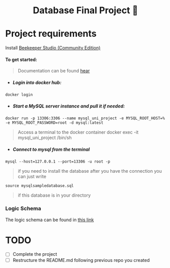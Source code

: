 <h1 align="center">
    Database Final Project 🤖
</h1>

# Project requirements

Install [Beekeeper Studio (Community Edition)](https://github.com/beekeeper-studio/beekeeper-studio)

#### To get started:
> Documentation can be found [hear](https://dev.mysql.com/doc/mysql-installation-excerpt/8.0/en/docker-mysql-getting-started.html)

- ##### Login into docker hub:

```
docker login
```

- ##### Start a MySQL server instance and pull it if needed:

```
docker run -p 13306:3306 --name mysql_uni_project -e MYSQL_ROOT_HOST=% -e MYSQL_ROOT_PASSWORD=root -d mysql:latest
```

> Access a terminal to the docker container
> docker exec -it mysql_uni_project /bin/sh

- ##### Connect to mysql from the terminal

```
mysql --host=127.0.0.1 --port=13306 -u root -p
```
> if you need to install the database after you have the connection you can just write
```
source mysqlsampledatabase.sql
```
> if this database is in your directory

### Logic Schema

The logic schema can be found in [this link](https://dbdiagram.io/d/64fd90bf02bd1c4a5e4826a8)

# TODO

- [ ] Complete the project
- [ ] Restructure the README.md following previous repo you created
